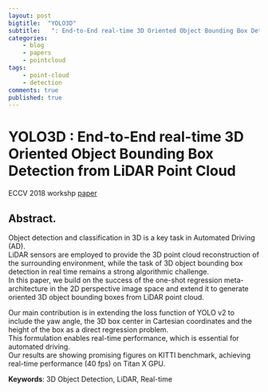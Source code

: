 ```yaml
---
layout: post
bigtitle:  "YOLO3D"
subtitle:   ": End-to-End real-time 3D Oriented Object Bounding Box Detection from LiDAR Point Cloud"
categories:
    - blog
    - papers
    - pointcloud
tags:
    - point-cloud
    - detection
comments: true
published: true
---
```


# YOLO3D : End-to-End real-time 3D Oriented Object Bounding Box Detection from LiDAR Point Cloud

ECCV 2018 workshp [paper](https://openaccess.thecvf.com/content_ECCVW_2018/papers/11131/Ali_YOLO3D_End-to-end_real-time_3D_Oriented_Object_Bounding_Box_Detection_from_ECCVW_2018_paper.pdf)

## Abstract.
Object detection and classification in 3D is a key task in Automated Driving (AD).  
LiDAR sensors are employed to provide the 3D point cloud reconstruction of the surrounding environment, while the task of 3D object bounding box detection in real time remains a strong algorithmic challenge.  
In this paper, we build on the success of the one-shot regression meta-architecture in the 2D perspective image space and extend it to generate oriented 3D object bounding boxes from LiDAR point cloud.  

Our main contribution is in extending the loss function of YOLO v2 to include the yaw angle, the 3D box center in Cartesian coordinates and the height of the box as a direct regression problem.  
This formulation enables real-time performance, which is essential for automated driving.  
Our results are showing promising figures on KITTI benchmark, achieving real-time performance (40 fps) on Titan X GPU.

**Keywords**: 3D Object Detection, LiDAR, Real-time
